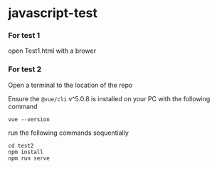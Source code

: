 # javascript-test


### For test 1

open Test1.html with a brower

### For test  2

Open a terminal to the location of the repo

Ensure the `@vue/cli` v^5.0.8 is installed on your PC with the following command

```
vue --version
```

run the following commands sequentially

```
cd test2
npm install
npm run serve
```
